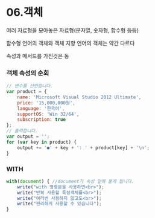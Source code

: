 # 06.객체

여러 자료형을 모아놓은 자료형\(문자열, 숫자형,  함수형 등등\)

함수형 언어의 객체와 객체 지향 언어의 객체는 약간 다르다

속성과 메서드를 가진것은 동

### 객체 속성의 순회

```javascript
// 변수를 선언합니다.
var product = {
    name: 'Microsoft Visual Studio 2012 Ultimate',
    price: '15,000,000원',
    language: '한국어',
    supportOS: 'Win 32/64',
    subscription: true
};
// 출력합니다.
var output = '';
for (var key in product) {
    output += '●' + key + ': ' + product[key] + '\n';
}

```

### WITH

```javascript
with(document) { //document가 속성 앞에 붙게 됩니다.
    write("with 명령문을 사용하면<br>");
    write("반복 사용할 특정객체를<br>");
    write("여러번 사용하지 않고도<br>");
    write("편리하게 사용할 수 있습니다");
}
```



